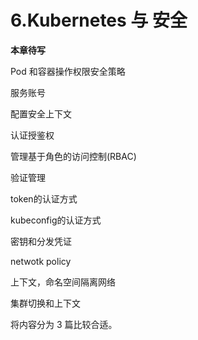 # 6.Kubernetes 与 安全



**本章待写**



Pod 和容器操作权限安全策略

服务账号

配置安全上下文

认证授鉴权

管理基于角色的访问控制(RBAC)

验证管理

token的认证方式

kubeconfig的认证方式

密钥和分发凭证

netwotk policy

上下文，命名空间隔离网络

集群切换和上下文





将内容分为 3 篇比较合适。
